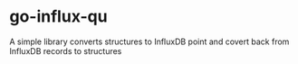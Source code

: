 # go-influx-qu
A simple library converts structures to InfluxDB point and covert back from InfluxDB records to structures
